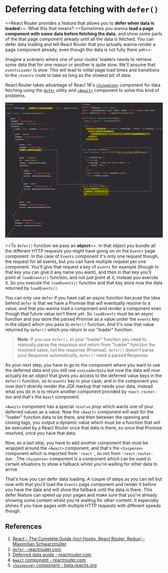 # Deferring data fetching with `defer()`

==React Router provides a feature that allows you to **defer when data is loaded**==. What this that means? ==Sometimes you wanna **load a page component with some data before fetching the data**, and show some parts of the that page component already until all the data is fetched. You can defer data loading and tell React Router that you actually wanna render a page component already, even though the data is not fully there yet==.

Imagine a scenario where one of your routes' loaders needs to retrieve some data that for one reason or another is quite slow. We'll assume that `eventsLoader` is slow. This will lead to initial page load times and transitions to the `/events` route to take as long as the slowest bit of data.

React Router takes advantage of React 18's [`<Suspense>`](https://beta.reactjs.org/reference/react/Suspense) component for data fetching using the [`defer`](https://reactrouter.com/en/main/utils/defer) utility and [`<Await>`](https://reactrouter.com/en/main/components/await) component to solve this kind of problems.

![Deferring_data_fetching_with_defer](../../img/Deferring_data_fetching_with_defer.jpg)

==To `defer()` function we pass an **object**==. In that object you bundle all the different HTTP requests you might have going on on the `Events` page component. In the case of `Events` component it's only one request though, the request for all events, but you can have multiple request per one component. You'll give that request a key of `events` for example (though to that key you can give it any name you want), and then in that key you'll point at `loadEvents()` function, and not just point at it, instead you execute it. So you execute the `loadEvents()` function and that key store now the data returned by `loadEvents()`.

You can only use `defer` if you have call an async function because the idea behind `defer` is that we have a Promise that will eventually resolve to a value; and that you wanna load a component and render a component even though that future value isn't there yet. So `loadEvents` must be an async function and you store the parsed Promise as a value under the `events` key in the object which you pass to `defer()` function. And it's now that value returned by `defer()` which you return in our "loader" function.

> **Note**: If you use `defer()`, in your "loader" function you need to manually parse the response and return from "loader" function the resolved value, not the response (Promise). `defer()` doesn't parse your Response automatically, `defer()` need a parsed Response.

As your next step, you have to go to the component where you want to use the deferred data and you still use `useLoaderData` but now the data will now actually be an object that gives you access to the deferred value keys in the `defer()` function, so to `events` key in your case, and in the component you now don't directly render the JSX markup that needs your data, instead what you do in is to return another component provided by `react-router-dom` and that's the `Await` component.

`<Await>` component has a special `resolve` prop which wants one of your deferred values as a value. Now the `<Await>` component will wait for the "loader" function data to be there, and then between the opening and closing tags, you output a dynamic value which must be a function that will be executed by a React Router once that data is there, so once that Promise resolved, once you have that data.

Now, as a last step, you have to add another component that must be wrapped around the `<Await>` component, and that's the `<Suspense>` component which is imported from `'react'`, so not from `'react-router-dom'`. The `<Suspense>` component is a component which can be used in certain situations to show a fallback whilst you're waiting for other data to arrive.

That's how you can defer data loading. A couple of steps as you can tell but now with that you'll load the `Events` page component and render it before you have the data and will show the fallback until the data is there. This defer feature can speed up your pages and make sure that you're already showing some content whilst you're waiting for other content. It especially shines if you have pages with multiple HTTP requests with different speeds though.

## References

1. [React - The Complete Guide (incl Hooks, React Router, Redux) - Maximilian Schwarzmüller](https://www.udemy.com/course/react-the-complete-guide-incl-redux/)
2. [`defer` - reactrouter.com](https://reactrouter.com/en/main/utils/defer)
3. [Deferred data guide - reactrouter.com](https://reactrouter.com/en/main/guides/deferred)
4. [`Await` component - reactrouter.com](https://reactrouter.com/en/main/components/await)
5. [`<Suspense>` component - beta.reactjs.org](https://beta.reactjs.org/reference/react/Suspense)